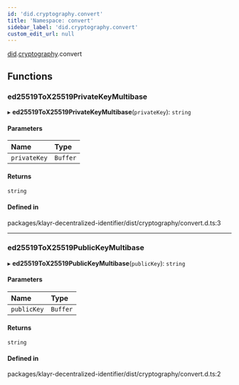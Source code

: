 ```yaml
---
id: 'did.cryptography.convert'
title: 'Namespace: convert'
sidebar_label: 'did.cryptography.convert'
custom_edit_url: null
---
```


[did](did.md).[cryptography](did.cryptography.md).convert

## Functions

### ed25519ToX25519PrivateKeyMultibase

▸ **ed25519ToX25519PrivateKeyMultibase**(`privateKey`): `string`

#### Parameters

| Name         | Type     |
| :----------- | :------- |
| `privateKey` | `Buffer` |

#### Returns

`string`

#### Defined in

packages/klayr-decentralized-identifier/dist/cryptography/convert.d.ts:3

---

### ed25519ToX25519PublicKeyMultibase

▸ **ed25519ToX25519PublicKeyMultibase**(`publicKey`): `string`

#### Parameters

| Name        | Type     |
| :---------- | :------- |
| `publicKey` | `Buffer` |

#### Returns

`string`

#### Defined in

packages/klayr-decentralized-identifier/dist/cryptography/convert.d.ts:2
